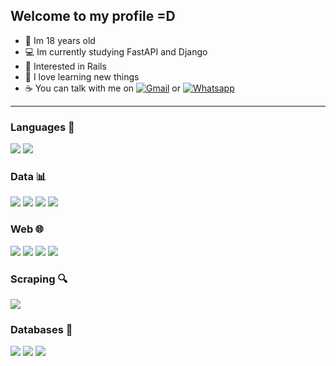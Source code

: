 ## Welcome to my profile =D  
- 🎂 Im 18 years old
- 💻 Im currently studying FastAPI and Django
- 🤔 Interested in Rails
- 🥰 I love learning new things
- ☕ You can talk with me on [![Gmail](https://img.shields.io/badge/Gmail-D14836?style=for-the-badge&logo=gmail&logoColor=white)](mailto:enzorib.dev@gmail.com) or [![Whatsapp](https://img.shields.io/badge/WhatsApp-25D366?style=for-the-badge&logo=whatsapp&logoColor=white)](https//api.whatsapp.com/send/?phone=5571996585827&text&type=phone_number&app_absent=0)

<hr>

### Languages 🔧
<div>
  <img src="https://img.shields.io/badge/Python-3776AB?style=for-the-badge&logo=python&logoColor=white">
  <img src="https://img.shields.io/badge/JavaScript-F7DF1E?style=for-the-badge&logo=javascript&logoColor=black">
</div>

### Data 📊
<div>
  <img src="https://img.shields.io/badge/pandas-%23150458.svg?style=for-the-badge&logo=pandas&logoColor=white">
  <img src="https://img.shields.io/badge/numpy-%23013243.svg?style=for-the-badge&logo=numpy&logoColor=white">
  <img src="https://img.shields.io/badge/scikit--learn-%23F7931E.svg?style=for-the-badge&logo=scikit-learn&logoColor=white">
  <img src="https://img.shields.io/badge/Matplotlib-%23ffffff.svg?style=for-the-badge&logo=Matplotlib&logoColor=black">
</div>

### Web 🌐
<div>
  <img src="https://img.shields.io/badge/html5-%23E34F26.svg?style=for-the-badge&logo=html5&logoColor=white">
  <img src="https://img.shields.io/badge/css3-%231572B6.svg?style=for-the-badge&logo=css3&logoColor=white">
  <img src="https://img.shields.io/badge/flask-%23000.svg?style=for-the-badge&logo=flask&logoColor=white">
  <img src="https://img.shields.io/badge/FastAPI-005571?style=for-the-badge&logo=fastapi">
  
</div>
<div>
  
### Scraping 🔍
<img src="https://img.shields.io/badge/-selenium-%43B02A?style=for-the-badge&logo=selenium&logoColor=white">

### Databases 💾
<img src="https://img.shields.io/badge/postgres-%23316192.svg?style=for-the-badge&logo=postgresql&logoColor=white">
<img src="https://img.shields.io/badge/mysql-%2300f.svg?style=for-the-badge&logo=mysql&logoColor=white">
<img src="https://img.shields.io/badge/sqlite-%2307405e.svg?style=for-the-badge&logo=sqlite&logoColor=white">
